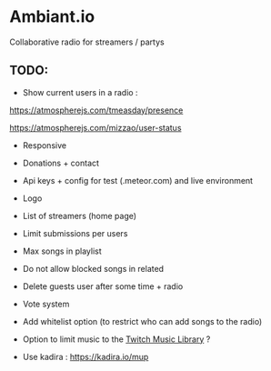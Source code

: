 # Ambiant.io
Collaborative radio for streamers / partys

## TODO:

* Show current users in a radio :

https://atmospherejs.com/tmeasday/presence

https://atmospherejs.com/mizzao/user-status

* Responsive
* Donations + contact
* Api keys + config for test (.meteor.com) and live environment
* Logo
* List of streamers (home page)
* Limit submissions per users
* Max songs in playlist
* Do not allow blocked songs in related

* Delete guests user after some time + radio

* Vote system
* Add whitelist option (to restrict who can add songs to the radio)
* Option to limit music to the [Twitch Music Library](http://music.twitch.tv/) ?
* Use kadira : https://kadira.io/mup
